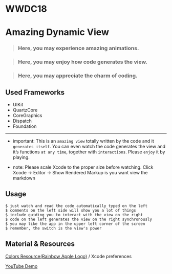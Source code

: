 # WWDC18
 # Amazing Dynamic View
 
 > ### Here, you may experience amazing animations.
 
 > ### Here, you may enjoy how code generates the view.
 
 > ### Here, you may appreciate the charm of coding.
 
 ## Used Frameworks
 * UIKit
 * QuartzCore
 * CoreGraphics
 * Dispatch
 * Foundation
 
 - - -
 
  - important:
 This is an `amazing view` totally written by the code and it `generates itself`. You can even watch the code generates the view and it’s functions `at any time`, together with `interactions`. Please `enjoy` it by playing.
 
 - note:
 Please scale Xcode to the proper size before watching.
 Click Xcode -> Editor -> Show Rendered Markup is you want view the markdown
 
 ## Usage
 ```
 $ just watch and read the code automatically typed on the left
 $ comments on the left side will show you a lot of things
 $ include guiding you to interact with the view on the right
 $ code on the left generates the view on the right synchronously
 $ you may like the app in the upper left corner of the screen
 $ remember, the switch is the view's power
 ```
 
 ## Material & Resources
 
 [Colors Resource(Rainbow Apple Logo)](https://developer.apple.com/ios/human-interface-guidelines/visual-design/color/) / Xcode preferences
 
 [YouTube Demo](https://youtu.be/nokdtApjAsg)
